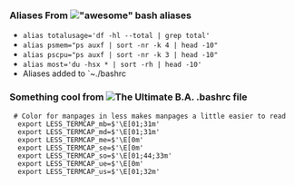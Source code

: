 ### Aliases From !["awesome" bash aliases](https://github.com/vikaskyadav/awesome-bash-alias)
  - `alias totalusage='df -hl --total | grep total'`
  - `alias psmem="ps auxf | sort -nr -k 4 | head -10"`
  - `alias pscpu="ps auxf | sort -nr -k 3 | head -10"`
  - `alias most='du -hsx * | sort -rh | head -10'`
  - Aliases added to `~./bashrc

### Something cool from ![The Ultimate B.A. `.bashrc` file](https://gist.github.com/zachbrowne/8bc414c9f30192067831fafebd14255c)
  ```
   # Color for manpages in less makes manpages a little easier to read
    export LESS_TERMCAP_mb=$'\E[01;31m'
    export LESS_TERMCAP_md=$'\E[01;31m'
    export LESS_TERMCAP_me=$'\E[0m'
    export LESS_TERMCAP_se=$'\E[0m'
    export LESS_TERMCAP_so=$'\E[01;44;33m'
    export LESS_TERMCAP_ue=$'\E[0m'
    export LESS_TERMCAP_us=$'\E[01;32m'
  ```

